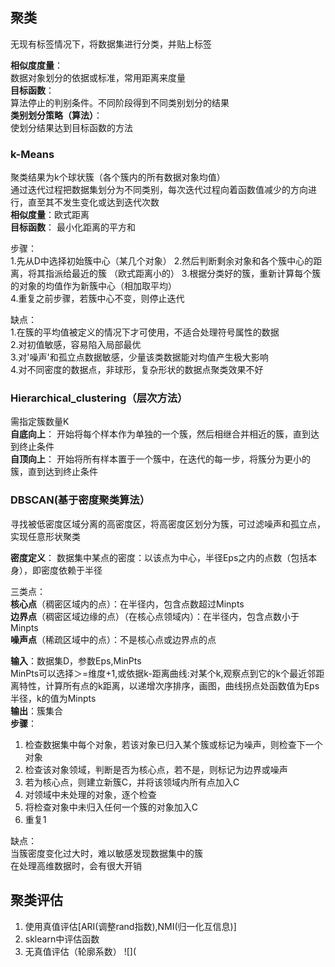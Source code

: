 ## 聚类
无现有标签情况下，将数据集进行分类，并贴上标签

**相似度度量**：  
数据对象划分的依据或标准，常用距离来度量  
**目标函数**：  
算法停止的判别条件。不同阶段得到不同类别划分的结果  
**类别划分策略（算法）**：  
使划分结果达到目标函数的方法  

### k-Means
聚类结果为k个球状簇（各个簇内的所有数据对象均值）  
通过迭代过程把数据集划分为不同类别，每次迭代过程向着函数值减少的方向进行，直至其不发生变化或达到迭代次数  
**相似度量**：欧式距离  
**目标函数**： 最小化距离的平方和

步骤：  
1.先从D中选择初始簇中心（某几个对象）
2.然后判断剩余对象和各个簇中心的距离，将其指派给最近的簇 （欧式距离小的） 
3.根据分类好的簇，重新计算每个簇的对象的均值作为新簇中心（相加取平均）  
4.重复之前步骤，若簇中心不变，则停止迭代

缺点：  
1.在簇的平均值被定义的情况下才可使用，不适合处理符号属性的数据  
2.对初值敏感，容易陷入局部最优  
3.对'噪声'和孤立点数据敏感，少量该类数据能对均值产生极大影响  
4.对不同密度的数据点，非球形，复杂形状的数据点聚类效果不好  

### Hierarchical_clustering（层次方法）
需指定簇数量K  
**自底向上**： 
开始将每个样本作为单独的一个簇，然后相继合并相近的簇，直到达到终止条件  
**自顶向上**：
开始将所有样本置于一个簇中，在迭代的每一步，将簇分为更小的簇，直到达到终止条件

### DBSCAN(基于密度聚类算法）
寻找被低密度区域分离的高密度区，将高密度区划分为簇，可过滤噪声和孤立点，实现任意形状聚类  

**密度定义**：
数据集中某点的密度：以该点为中心，半径Eps之内的点数（包括本身），即密度依赖于半径

三类点：  
**核心点**（稠密区域内的点）：在半径内，包含点数超过Minpts  
**边界点**（稠密区域边缘的点）（在核心点领域内）：在半径内，包含点数小于Minpts  
**噪声点**（稀疏区域中的点）：不是核心点或边界点的点  


**输入**：数据集D，参数Eps,MinPts      
MinPts可以选择＞=维度+1,或依据k-距离曲线:对某个k,观察点到它的k个最近邻距离特性，计算所有点的k距离，以递增次序排序，画图，曲线拐点处函数值为Eps半径，k的值为Minpts   
**输出**：簇集合  
**步骤**：  
1. 检查数据集中每个对象，若该对象已归入某个簇或标记为噪声，则检查下一个对象  
2. 检查该对象领域，判断是否为核心点，若不是，则标记为边界或噪声  
3. 若为核心点，则建立新簇C，并将该领域内所有点加入C  
4. 对领域中未处理的对象，逐个检查  
5. 将检查对象中未归入任何一个簇的对象加入C
6. 重复1  

缺点：  
当簇密度变化过大时，难以敏感发现数据集中的簇  
在处理高维数据时，会有很大开销  

## 聚类评估
1. 使用真值评估[ARI(调整rand指数),NMI(归一化互信息)]
2. sklearn中评估函数  
3. 无真值评估（轮廓系数） 
![](


